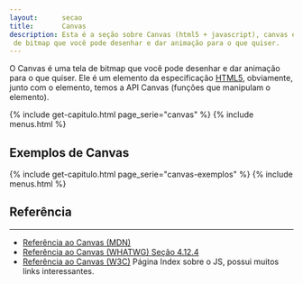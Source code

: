```yaml
---
layout:      secao
title:       Canvas
description: Esta é a seção sobre Canvas (html5 + javascript), canvas é uma tela
 de bitmap que você pode desenhar e dar animação para o que quiser.
---
```


O Canvas é uma tela de bitmap que você pode desenhar e dar animação para o que
quiser. Ele é um elemento da especificação [HTML5](http://www.w3.org/TR/html5/),
 obviamente, junto com o elemento, temos a API Canvas (funções que manipulam o
 elemento).

{% include get-capitulo.html page_serie="canvas" %}
{% include menus.html %}



## Exemplos de Canvas

{% include get-capitulo.html page_serie="canvas-exemplos" %}
{% include menus.html %}


## Referência
---

- [Referência ao Canvas (MDN)](https://developer.mozilla.org/pt-BR/docs/HTML/Canvas)
- [Referência ao Canvas (WHATWG) Seção 4.12.4](http://www.whatwg.org/specs/web-apps/current-work/multipage/the-canvas-element.html#the-canvas-element)
- [Referência ao Canvas (W3C)](http://www.w3.org/TR/html5/scripting-1.html#the-canvas-element) Página Index sobre o JS, possui muitos links interessantes.